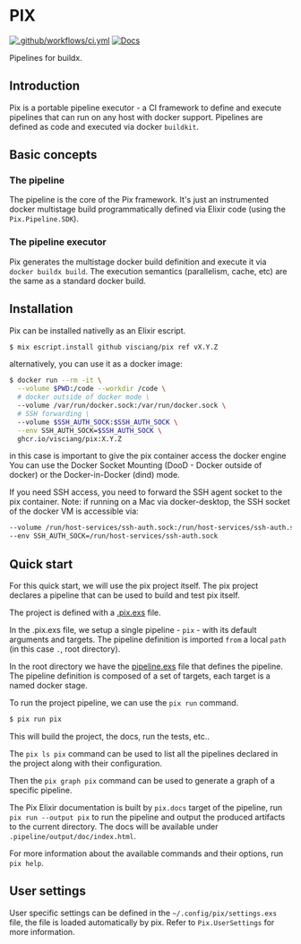 # PIX

[![.github/workflows/ci.yml](https://github.com/visciang/pix/actions/workflows/ci.yml/badge.svg)](https://github.com/visciang/pix/actions/workflows/ci.yml) [![Docs](https://img.shields.io/badge/docs-latest-green.svg)](https://visciang.github.io/pix/readme.html)

Pipelines for buildx.

## Introduction

Pix is a portable pipeline executor - a CI framework to define and execute pipelines that can run on any host with docker support.
Pipelines are defined as code and executed via docker `buildkit`.

## Basic concepts

### The pipeline

The pipeline is the core of the Pix framework.
It's just an instrumented docker multistage build programmatically defined via Elixir code (using the `Pix.Pipeline.SDK`).

### The pipeline executor

Pix generates the multistage docker build definition and execute it via `docker buildx build`.
The execution semantics (parallelism, cache, etc) are the same as a standard docker build.

## Installation

Pix can be installed nativelly as an Elixir escript.

```bash
$ mix escript.install github visciang/pix ref vX.Y.Z
```

alternatively, you can use it as a docker image:

```bash
$ docker run --rm -it \
  --volume $PWD:/code --workdir /code \
  # docker outside of docker mode \
  --volume /var/run/docker.sock:/var/run/docker.sock \
  # SSH forwarding \
  --volume $SSH_AUTH_SOCK:$SSH_AUTH_SOCK \
  --env SSH_AUTH_SOCK=$SSH_AUTH_SOCK \
  ghcr.io/visciang/pix:X.Y.Z
```

in this case is important to give the pix container access the docker engine
You can use the Docker Socket Mounting (DooD - Docker outside of docker) or the Docker-in-Docker (dind) mode.

If you need SSH access, you need to forward the SSH agent socket to the pix container.
Note: if running on a Mac via docker-desktop, the SSH socket of the docker VM is accessible via:

```bash
--volume /run/host-services/ssh-auth.sock:/run/host-services/ssh-auth.sock \
--env SSH_AUTH_SOCK=/run/host-services/ssh-auth.sock
```

## Quick start

For this quick start, we will use the pix project itself.
The pix project declares a pipeline that can be used to build and test pix itself.

The project is defined with a [.pix.exs](.pix.exs) file.

In the .pix.exs file, we setup a single pipeline - `pix` - with its default arguments and targets.
The pipeline definition is imported `from` a local `path` (in this case `.`, root directory).

In the root directory we have the [pipeline.exs](pipeline.exs) file that defines the pipeline.
The pipeline definition is composed of a set of targets, each target is a named docker stage.

To run the project pipeline, we can use the `pix run` command.

```bash
$ pix run pix
```

This will build the project, the docs, run the tests, etc..

The `pix ls pix` command can be used to list all the pipelines declared in the project along with their configuration.

Then the `pix graph pix` command can be used to generate a graph of a specific pipeline.

The Pix Elixir documentation is built by `pix.docs` target of the pipeline, run `pix run --output pix` to run the pipeline and output the produced artifacts to the current directory. The docs will be available under `.pipeline/output/doc/index.html`.

For more information about the available commands and their options, run `pix help`.

## User settings

User specific settings can be defined in the `~/.config/pix/settings.exs` file, the file is loaded automatically by pix.
Refer to `Pix.UserSettings` for more information.

